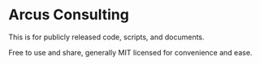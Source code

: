 # Arcus Consulting
This is for publicly released code, scripts, and documents.

Free to use and share, generally MIT licensed for convenience and ease.
